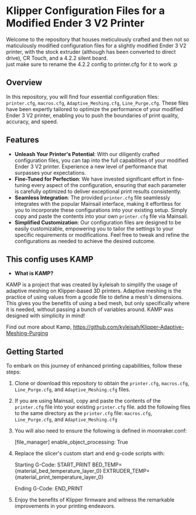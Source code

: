 # Klipper Configuration Files for a Modified Ender 3 V2 Printer

Welcome to the repository that houses meticulously crafted and then not so maticulously modified configuration files for a slightly modified Ender 3 V2 printer, with the stock extruder (although has been converted to direct drive), CR Touch, and a 4.2.2 silent board.  
just make sure to rename the 4.2.2 config to printer.cfg for it to work :p

## Overview

In this repository, you will find four essential configuration files: `printer.cfg`, `macros.cfg`, `Adaptive_Meshing.cfg`, `Line_Purge.cfg`. These files have been expertly tailored to optimize the performance of your modified Ender 3 V2 printer, enabling you to push the boundaries of print quality, accuracy, and speed.

## Features

- **Unleash Your Printer's Potential**: With our diligently crafted configuration files, you can tap into the full capabilities of your modified Ender 3 V2 printer. Experience a new level of performance that surpasses your expectations.
- **Fine-Tuned for Perfection**: We have invested significant effort in fine-tuning every aspect of the configuration, ensuring that each parameter is carefully optimized to deliver exceptional print results consistently.
- **Seamless Integration**: The provided `printer.cfg` file seamlessly integrates with the popular Mainsail interface, making it effortless for you to incorporate these configurations into your existing setup. Simply copy and paste the contents into your own `printer.cfg` file via Mainsail.
- **Simplified Customization**: Our configuration files are designed to be easily customizable, empowering you to tailor the settings to your specific requirements or modifications. Feel free to tweak and refine the configurations as needed to achieve the desired outcome.


## This config uses KAMP

- **What is KAMP?**

KAMP is a project that was created by kyleisah to simplify the usage of adaptive meshing on Klipper-based 3D printers. Adaptive meshing is the practice of using values from a gcode file to define a mesh's dimensions. This gives you the benefits of using a bed mesh, but only specifically where it is needed, without passing a bunch of variables around. KAMP was designed with simplicity in mind! 

Find out more about Kamp, https://github.com/kyleisah/Klipper-Adaptive-Meshing-Purging

## Getting Started

To embark on this journey of enhanced printing capabilities, follow these steps:

  1. Clone or download this repository to obtain the `printer.cfg`, `macros.cfg`, `Line_Purge.cfg`, and `Adaptive_Meshing.cfg` files.

  2. If you are using Mainsail, copy and paste the contents of the `printer.cfg` file into your existing `printer.cfg` file.
   add the following files to the same directory as the `printer.cfg` file:
   `macros.cfg`, `Line_Purge.cfg`, and `Adaptive_Meshing.cfg`

  3. You will also need to ensure the following is defined in moonraker.conf:
  
      [file_manager]
      enable_object_processing: True

  4. Replace the slicer's custom start and end g-code scripts with:

      Starting G-Code:
        START_PRINT BED_TEMP={material_bed_temperature_layer_0} EXTRUDER_TEMP={material_print_temperature_layer_0} 

      Ending G-Code:
        END_PRINT

  5. Enjoy the benefits of Klipper firmware and witness the remarkable improvements in your printing endeavors.

